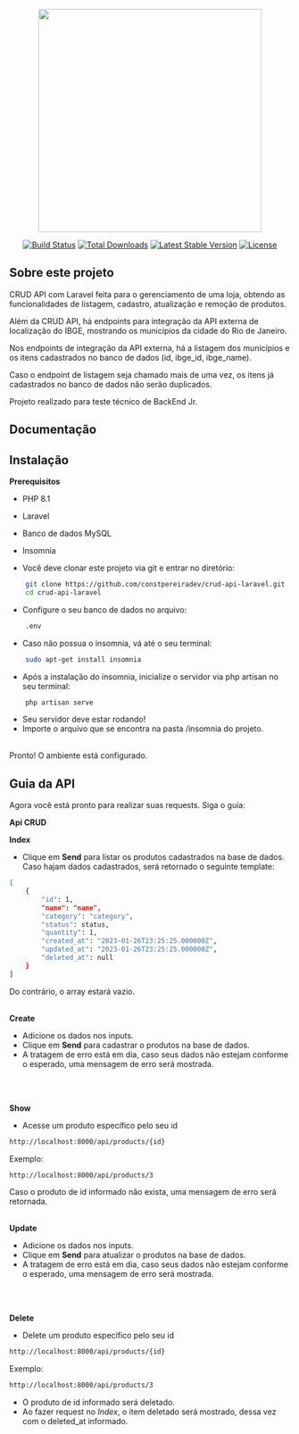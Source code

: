 <p align="center"><a href="https://laravel.com" target="_blank"><img src="https://raw.githubusercontent.com/laravel/art/master/logo-lockup/5%20SVG/2%20CMYK/1%20Full%20Color/laravel-logolockup-cmyk-red.svg" width="400"></a></p>

<p align="center">
<a href="https://travis-ci.org/laravel/framework"><img src="https://travis-ci.org/laravel/framework.svg" alt="Build Status"></a>
<a href="https://packagist.org/packages/laravel/framework"><img src="https://img.shields.io/packagist/dt/laravel/framework" alt="Total Downloads"></a>
<a href="https://packagist.org/packages/laravel/framework"><img src="https://img.shields.io/packagist/v/laravel/framework" alt="Latest Stable Version"></a>
<a href="https://packagist.org/packages/laravel/framework"><img src="https://img.shields.io/packagist/l/laravel/framework" alt="License"></a>
</p>

## Sobre este projeto

CRUD API com Laravel feita para o gerenciamento de uma loja, obtendo
as funcionalidades de listagem, cadastro, atualização e remoção
de produtos.

Além da CRUD API, há endpoints para integração da API externa de localização do IBGE, mostrando os municípios da cidade do Rio de Janeiro.

Nos endpoints de integração da API externa, há a listagem dos municípios e os itens cadastrados no banco de dados (id, ibge_id, ibge_name).

Caso o endpoint de listagem seja chamado mais de uma vez, os itens já cadastrados no banco de dados não serão duplicados.


Projeto realizado para teste técnico de BackEnd Jr.

## Documentação



## Instalação

**Prerequisitos**
- PHP 8.1
- Laravel
- Banco de dados MySQL
- Insomnia

- Você deve clonar este projeto via git e entrar no diretório:
```sh
    git clone https://github.com/constpereiradev/crud-api-laravel.git
    cd crud-api-laravel  
```

- Configure o seu banco de dados no arquivo:
```sh
    .env 
```

- Caso não possua o insomnia, vá até o seu terminal:
```sh
    sudo apt-get install insomnia
```

- Após a instalação do insomnia, inicialize o servidor via php artisan no seu terminal:
```sh
    php artisan serve
```

- Seu servidor deve estar rodando!
- Importe o arquivo que se encontra na pasta /insomnia do projeto.
<br>
Pronto! O ambiente está configurado.


## Guia da API

Agora você está pronto para realizar suas requests. Siga o guia:

**Api CRUD**

**Index**
* Clique em **Send** para listar os produtos cadastrados na base de dados.
Caso hajam dados cadastrados, será retornado o seguinte template:

```sh
[
	{
		"id": 1,
		"name": "name",
		"category": "category",
		"status": status,
		"quantity": 1,
		"created_at": "2023-01-26T23:25:25.000000Z",
		"updated_at": "2023-01-26T23:25:25.000000Z",
		"deleted_at": null
	}
]
```
Do contrário, o array estará vazio.
<br>
<br>

**Create**
* Adicione os dados nos inputs.
* Clique em **Send** para cadastrar o produtos na base de dados.
* A tratagem de erro está em dia, caso seus dados não estejam conforme o esperado, uma mensagem de erro será mostrada.
<br>
<br>

**Show**
* Acesse um produto específico pelo seu id
```sh
http://localhost:8000/api/products/{id}
```
Exemplo:
```sh
http://localhost:8000/api/products/3
```
Caso o produto de id informado não exista, uma mensagem de erro será retornada.
<br>
<br>

**Update**
* Adicione os dados nos inputs.
* Clique em **Send** para atualizar o produtos na base de dados.
* A tratagem de erro está em dia, caso seus dados não estejam conforme o esperado, uma mensagem de erro será mostrada.
<br>
<br>

**Delete**
* Delete um produto específico pelo seu id
```sh
http://localhost:8000/api/products/{id}
```
Exemplo:
```sh
http://localhost:8000/api/products/3
```
* O produto de id informado será deletado.
* Ao fazer request no *Index*, o item deletado será mostrado, dessa vez com o deleted_at informado.
